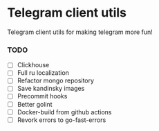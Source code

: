 # Telegram client utils
Telegram client utils for making telegram more fun!


### TODO
- [ ] Clickhouse
- [ ] Full ru localization
- [ ] Refactor mongo repository
- [ ] Save kandinsky images
- [ ] Precommit hooks
- [ ] Better golint
- [ ] Docker-build from github actions
- [ ] Revork errors to go-fast-errors